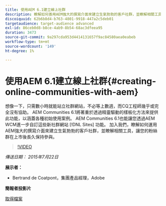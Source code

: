 ```yaml
---
title: 使用AEM 6.1建立線上社群
description: 瞭解如何善用AEM強大的撰寫介面來建立生氣勃勃的客戶社群，並瞭解相關工具，讓您的粉絲群在上市後維持互動。
discoiquuid: 62b6b8d4-b763-4801-9918-447a2c5deb01
targetaudience: target-audience advanced
exl-id: 86ceb0d8-b8ce-4ab9-8b54-68ac3dfeea95
duration: 3473
source-git-commit: 9a297cda953d4414131657f9ac84580aea0eabeb
workflow-type: tm+mt
source-wordcount: '149'
ht-degree: 1%

---
```


# 使用AEM 6.1建立線上社群{#creating-online-communities-with-aem}

想像一下，只需數小時就能站立社群網站，不必等上數週，而CQ工程師幾乎或完全沒有協助。 AEM Communities 6.1將著重於透過精靈驅動的樣板化方法來提供此功能，以涵蓋各種初始使用案例。 AEM Communities 6.1也能讓您透過AEM WCM進一步自訂這些新社群網站 [!DNL Sites] 功能。 加入我們，瞭解如何運用AEM強大的撰寫介面來建立生氣勃勃的客戶社群，並瞭解相關工具，讓您的粉絲群在上市後長久保持參與。

>[!VIDEO](https://video.tv.adobe.com/v/19381/?quality=9)

*傳送日期： 2015年7月22日*

**展示者：**

* Bertrand de Coatpont，集團產品經理，Adobe

**簡報者投影片**

[取得檔案](assets/aem-6-1-communities-gems.pdf)
<!--
[Get back to the Overview](https://helpx.adobe.com/experience-manager/kt/eseminars/gems/aem-index.html)
-->
